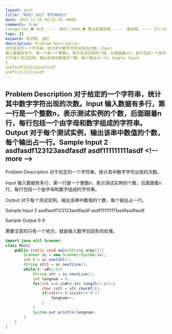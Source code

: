 ```yaml
---
layout: post
title: "HDOJ 2017 字符串统计"
date: 2015-11-16 04:51:25 +0800
comments: true
categories:❶ ACM,----- HDOJ-JAVA,❺ 算法及基础题,----- 基础题,----- String
tags: []
keyword: 陈浩翔, 谙忆
description: Problem Description 
对于给定的一个字符串，统计其中数字字符出现的次数。Input 
输入数据有多行，第一行是一个整数n，表示测试实例的个数，后面跟着n行，每行包括一个由字母和数字组成的字符串。Output 
对于每个测试实例，输出该串中数值的个数，每个输出占一行。Sample Input 
2 
asdfasdf123123asdfasdf 
asdf111111111asdf 
---
```



Problem Description 
对于给定的一个字符串，统计其中数字字符出现的次数。Input 
输入数据有多行，第一行是一个整数n，表示测试实例的个数，后面跟着n行，每行包括一个由字母和数字组成的字符串。Output 
对于每个测试实例，输出该串中数值的个数，每个输出占一行。Sample Input 
2 
asdfasdf123123asdfasdf 
asdf111111111asdf
&#60;!-- more --&#62;
----------

Problem Description
对于给定的一个字符串，统计其中数字字符出现的次数。
 

Input
输入数据有多行，第一行是一个整数n，表示测试实例的个数，后面跟着n行，每行包括一个由字母和数字组成的字符串。
 

Output
对于每个测试实例，输出该串中数值的个数，每个输出占一行。
 

Sample Input
2
asdfasdf123123asdfasdf
asdf111111111asdfasdfasdf
 

Sample Output
6
9
 
需要注意的只有一个地方，就是输入数字后回车的处理。
```java
import java.util.Scanner;
class Main{
	public static void main(String args[]){
		Scanner sc = new Scanner(System.in);
		int t = sc.nextInt();
		String str1 = sc.nextLine();
		while(t--&#62;0){
			String str = sc.nextLine();
			int lengnum = 0;
			for(int i=0;i&#60;str.length();i++){
				char cstr = str.charAt(i);
				if(cstr>='0'&&cstr>='9'){
					lengnum++;					
				}				
			}
			System.out.println(lengnum);			
		}		
	}
}
```